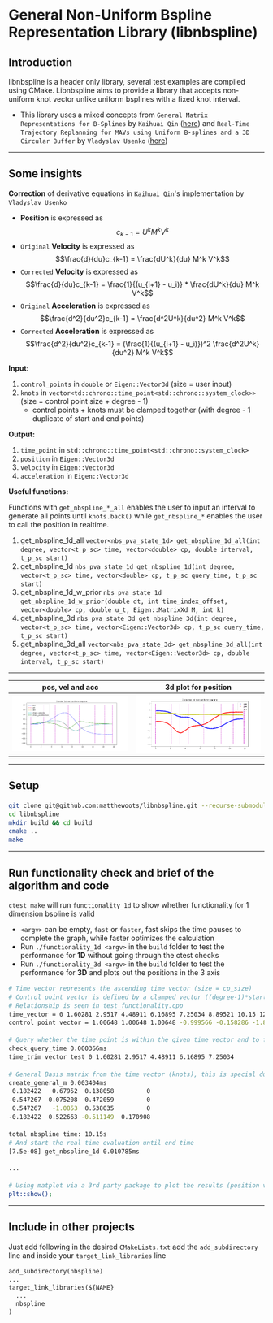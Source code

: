 # General Non-Uniform Bspline Representation Library (libnbspline)

## Introduction
libnbspline is a header only library, several test examples are compiled using CMake. Libnbspline aims to provide a library that accepts non-uniform knot vector unlike uniform bsplines with a fixed knot interval.
- This library uses a mixed concepts from `General Matrix Representations for B-Splines` by `Kaihuai Qin` ([here](https://xiaoxingchen.github.io/2020/03/02/bspline_in_so3/general_matrix_representation_for_bsplines.pdf)) and `Real-Time Trajectory Replanning for MAVs using Uniform B-splines and a 3D Circular Buffer` by `Vladyslav Usenko` ([here](https://arxiv.org/pdf/1703.01416.pdf))
---

## Some insights

**Correction** of derivative equations in `Kaihuai Qin`'s implementation by `Vladyslav Usenko`

- **Position** is expressed as $$c_{k-1} = U^k M^k V^k$$
- `Original` **Velocity** is expressed as $$\frac{d}{du}c_{k-1} = \frac{dU^k}{du} M^k V^k$$
- `Corrected` **Velocity** is expressed as $$\frac{d}{du}c_{k-1} = \frac{1}{(u_{i+1} - u_i)} * \frac{dU^k}{du} M^k V^k$$
- `Original` **Acceleration** is expressed as $$\frac{d^2}{du^2}c_{k-1} = \frac{d^2U^k}{du^2} M^k V^k$$
- `Corrected` **Acceleration** is expressed as $$\frac{d^2}{du^2}c_{k-1} = (\frac{1}{(u_{i+1} - u_i)})^2 \frac{d^2U^k}{du^2} M^k V^k$$

**Input:** 
1. `control_points` in `double` or `Eigen::Vector3d` (size = user input)
2. `knots` in `vector<td::chrono::time_point<std::chrono::system_clock>>`(size = control point size + degree - 1)
    - control points + knots must be clamped together (with degree - 1 duplicate of start and end points)

**Output:**
1. `time_point` in `std::chrono::time_point<std::chrono::system_clock>`
2. `position` in `Eigen::Vector3d`
3. `velocity` in `Eigen::Vector3d`
4. `acceleration` in `Eigen::Vector3d`

**Useful functions:**

Functions with `get_nbspline_*_all` enables the user to input an interval to generate all points until `knots.back()` while `get_nbspline_*` enables the user to call the position in realtime.

1. get_nbspline_1d_all `vector<nbs_pva_state_1d> get_nbspline_1d_all(int degree, vector<t_p_sc> time, vector<double> cp, double interval, t_p_sc start)`
2. get_nbspline_1d `nbs_pva_state_1d get_nbspline_1d(int degree, vector<t_p_sc> time, vector<double> cp, t_p_sc query_time, t_p_sc start)`
3. get_nbspline_1d_w_prior `nbs_pva_state_1d get_nbspline_1d_w_prior(double dt, int time_index_offset, vector<double> cp, double u_t, Eigen::MatrixXd M, int k)`
4. get_nbspline_3d `nbs_pva_state_3d get_nbspline_3d(int degree, vector<t_p_sc> time, vector<Eigen::Vector3d> cp, t_p_sc query_time, t_p_sc start)`
5. get_nbspline_3d_all `vector<nbs_pva_state_3d> get_nbspline_3d_all(int degree, vector<t_p_sc> time, vector<Eigen::Vector3d> cp, double interval, t_p_sc start)`

---

| pos, vel and acc | 3d plot for position |
| :-: | :-: |
|[<img src="media/3rd_degree_1d_nbspline.png" width="600"/>](media/3rd_degree_1d_nbspline.png)|[<img src="media/3rd_degree_3d_nbspline.png" width="600"/>](media/3rd_degree_3d_nbspline.png)|

---

## Setup
```bash
git clone git@github.com:matthewoots/libnbspline.git --recurse-submodules
cd libnbspline
mkdir build && cd build
cmake .. 
make
```

---

## Run functionality check and brief of the algorithm and code
`ctest make` will run `functionality_1d` to show whether functionality for 1 dimension bspline is valid
- `<argv>` can be empty, `fast` or `faster`, fast skips the time pauses to complete the graph, while faster optimizes the calculation
- Run `./functionality_1d <argv>` in the `build` folder to test the performance for **1D** without going through the ctest checks
- Run `./functionality_3d <argv>` in the `build` folder to test the performance for **3D** and plots out the positions in the 3 axis
```bash
# Time vector represents the ascending time vector (size = cp_size)
# Control point vector is defined by a clamped vector ((degree-1)*start_cp ... (degree-1)*end_cp)
# Relationship is seen in test_functionality.cpp
time_vector = 0 1.60281 2.9517 4.48911 6.16895 7.25034 8.89521 10.15 12.1304 13.3458 14.9469 16.1748
control point vector = 1.00648 1.00648 1.00648 -0.999566 -0.158286 -1.81372 -1.50363 0.736339 0.736339 0.736339

# Query whether the time point is within the given time vector and to find the relevant time vector (trimmed) and also the control points that are needed to evaluate the spline
check_query_time 0.000366ms
time_trim vector test 0 1.60281 2.9517 4.48911 6.16895 7.25034

# General Basis matrix from the time vector (knots), this is special due to it being a non-uniform bspline and therefore the relationship is shown in page 4 of General Matrix Representation for Bsplines by Kaihuai Qin 
create_general_m 0.003404ms
 0.182422   0.67952  0.138058         0
-0.547267  0.075208  0.472059         0
 0.547267   -1.0853  0.538035         0
-0.182422  0.522663 -0.511149  0.170908

total nbspline time: 10.15s
# And start the real time evaluation until end time
[7.5e-08] get_nbspline_1d 0.010785ms

...

# Using matplot via a 3rd party package to plot the results (position velocity and acceleration with respect to time)
plt::show();
```

---

## Include in other projects
Just add following in the desired `CMakeLists.txt` add the `add_subdirectory` line and inside your `target_link_libraries` line
```
add_subdirectory(nbspline)
...
target_link_libraries(${NAME}
  ...
  nbspline
)
```
